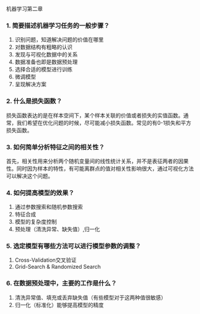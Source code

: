 机器学习第二章

### 1. 简要描述机器学习任务的一般步骤？
1. 识别问题，知道解决问题的价值在哪里
2. 对数据结构有粗略的认识
3. 发现与可视化数据中的关系
4. 数据准备也即是数据预处理
5. 选择合适的模型进行训练
6. 微调模型
7. 呈现解决方案

### 2. 什么是损失函数？
损失函数表达的是在样本空间下，某个样本关联的价值或者损失的实值函数。通常，我们希望在优化问题的时候，尽可能减小损失函数。常见的有0-1损失和平方损失函数。

### 3. 如何简单分析特征之间的相关性？
首先，相关性用来分析两个随机变量间的线性统计关系，并不是表征两者的因果性。同时因为样本的特性，有可能离群点的值对相关性影响很大，通过可视化方法可以解决这个问题。

### 4. 如何提高模型的效果？
1. 通过参数搜索和随机参数搜索
2. 特征合成
3. 模型的复杂度控制
4. 预处理（清洗异常、缺失值）,归一化

### 5. 选定模型有哪些方法可以进行模型参数的调整？
1. Cross-Validation交叉验证
2. Grid-Search & Randomized Search

### 6. 在数据预处理中，主要的工作是什么？
1. 清洗异常值、填充或丢弃缺失值（有些模型对于这两种值很敏感）
2. 归一化（标准化）能够提高模型的精度
